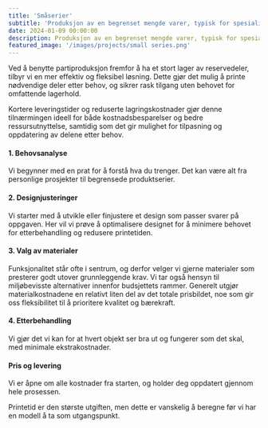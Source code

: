 ```yaml
---
title: 'Småserier'
subtitle: 'Produksjon av en begrenset mengde varer, typisk for spesialiserte eller nisjemarkeder'
date: 2024-01-09 00:00:00
description: Produksjon av en begrenset mengde varer, typisk for spesialiserte eller nisjemarkeder
featured_image: '/images/projects/small series.png'
---
```


Ved å benytte partiproduksjon fremfor å ha et stort lager av reservedeler, tilbyr vi en mer effektiv og fleksibel løsning. Dette gjør det mulig å printe nødvendige deler etter behov, og sikrer rask tilgang uten behovet for omfattende lagerhold. 

Kortere leveringstider og reduserte lagringskostnader gjør denne tilnærmingen ideell for både kostnadsbesparelser og bedre ressursutnyttelse, samtidig som det gir mulighet for tilpasning og oppdatering av delene etter behov.

#### 1. Behovsanalyse
Vi begynner med en prat for å forstå hva du trenger. Det kan være alt fra personlige prosjekter til begrensede produktserier.

#### 2. Designjusteringer
Vi starter med å utvikle eller finjustere et design som passer svarer på oppgaven. Her vil vi prøve å optimalisere designet for å minimere behovet for etterbehandling og redusere printetiden.

#### 3. Valg av materialer
Funksjonalitet står ofte i sentrum, og derfor velger vi gjerne materialer som presterer godt utover grunnleggende krav. Vi tar også hensyn til miljøbevisste alternativer innenfor budsjettets rammer. Generelt utgjør materialkostnadene en relativt liten del av det totale prisbildet, noe som gir oss fleksibilitet til å prioritere kvalitet og bærekraft.

#### 4. Etterbehandling
Vi gjør det vi kan for at hvert objekt ser bra ut og fungerer som det skal, med minimale ekstrakostnader.

#### Pris og levering
Vi er åpne om alle kostnader fra starten, og holder deg oppdatert gjennom hele prosessen.

Printetid er den største utgiften, men dette er vanskelig å beregne før vi har en modell å ta som utgangspunkt.